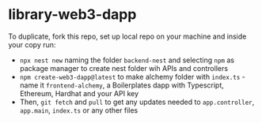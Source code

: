 # library-web3-dapp

To duplicate, fork this repo, set up local repo on your machine and inside your copy run:
- `npx nest new` naming the folder `backend-nest` and selecting `npm` as package manager to create nest folder wih APIs and controllers
- `npm create-web3-dapp@latest` to make alchemy folder with `index.ts` - name it `frontend-alchemy`, a Boilerplates dapp with Typescript, Ethereum, Hardhat and your API key
- Then, `git fetch` and `pull` to get any updates needed to `app.controller`, `app.main`, `index.ts` or any other files
